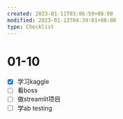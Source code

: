 ```yaml
---
created: 2023-01-11T03:06:59+08:00
modified: 2023-01-13T04:39:01+08:00
type: Checklist
---
```


# 01-10

- [x] 学习kaggle
- [ ] 看boss
- [ ] 做streamlit项目
- [ ] 学ab testing
